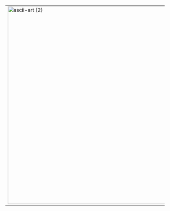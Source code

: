 <table>
  <tr>
    <td>
<img width="621" height="624" alt="ascii-art (2)" src="https://github.com/user-attachments/assets/14b2faf9-02c2-4ffc-b600-9a06cd5ed631" />
    </td>
    <td>
      <pre>
User:        Joseph Kevin Fredric
----------------------------
Role:        Student Developer & SwiftUI Developer
School:      School Of Science and Technology, Singapore
Grade:       Secondary 2 
Age:         14

Focus:       iOS App Development
Experience:  2+ Years 
Strengths:   UI/UX Design · Firebase · Real-Time Apps 

Editor:      Xcode
Languages:   Swift · Python
Terminal:    Apple Terminal (zsh)
OS:          macOS Sequoia 15.3.2 (Apple Silicon)

Learning:    Machine Learning · Deep Linking

Email:       kevinfredricjoseph@gmail.com
      </pre>
    </td>
  </tr>
</table>
